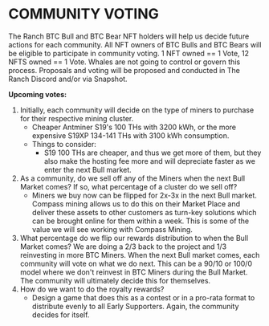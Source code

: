 # COMMUNITY VOTING

The Ranch BTC Bull and BTC Bear NFT holders will help us decide future actions for each community. All NFT owners of BTC Bulls and BTC Bears will be eligible to participate in community voting. 1 NFT owned == 1 Vote, 12 NFTS owned == 1 Vote. Whales are not going to control or govern this process. Proposals and voting will be proposed and conducted in The Ranch Discord and/or via Snapshot.&#x20;

**Upcoming votes:**

1. Initially, each community will decide on the type of miners to purchase for their respective mining cluster.&#x20;
   * Cheaper Antminer S19's 100 THs with 3200 kWh, or the more expensive S19XP 134-141 THs with 3100 kWh consumption.&#x20;
   * Things to consider:&#x20;
     * S19 100 THs are cheaper, and thus we get more of them, but they also make the hosting fee more and will depreciate faster as we enter the next Bull market.&#x20;
2. As a community, do we sell off any of the Miners when the next Bull Market comes? If so, what percentage of a cluster do we sell off?
   * Miners we buy now can be flipped for 2x-3x in the next Bull market. Compass mining allows us to do this on their Market Place and deliver these assets to other customers as turn-key solutions which can be brought online for them within a week. This is some of the value we will see working with Compass Mining.&#x20;
3. What percentage do we flip our rewards distribution to when the Bull Market comes? We are doing a 2/3 back to the project and 1/3 reinvesting in more BTC Miners. When the next Bull market comes, each community will vote on what we do next. This can be a 90/10 or 100/0 model where we don't reinvest in BTC Miners during the Bull Market. The community will ultimately decide this for themselves.&#x20;
4. How do we want to do the royalty rewards?&#x20;
   * Design a game that does this as a contest or in a pro-rata format to distribute evenly to all Early Supporters. Again, the community decides for itself.&#x20;

